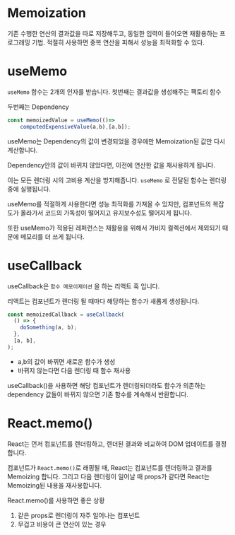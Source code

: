 # Memoization

기존 수행한 연산의 결과값을 따로 저장해두고, 동일한 입력이 들어오면 재활용하는 프로그래밍 기법. 적절히 사용하면 중복 연산을 피해서 성능을 최적화할 수 있다.

# useMemo

`useMemo` 함수는 2개의 인자를 받습니다. 첫번째는 결과값을 생성해주는 팩토리 함수

두번째는 Dependency

```jsx
const memoizedValue = useMemo(()=>
	computedExpensiveValue(a,b),[a,b]);
```

useMemo는 Dependency의 값이 변경되었을 경우에만 Memoization된 값만 다시 계산합니다.

Dependency안의 값이 바뀌지 않았다면, 이전에 연산한 값을 재사용하게 됩니다.

이는 모든 렌더링 시의 고비용 계산을 방지해줍니다. `useMemo` 로 전달된 함수는 렌더링 중에 실행됩니다.

useMemo를 적절하게 사용한다면 성능 최적화를 가져올 수 있지만, 컴포넌트의 복잡도가 올라가서 코드의 가독성이 떨어지고 유지보수성도 떨어지게 됩니다.

또한 useMemo가 적용된 레퍼런스는 재활용을 위해서 가비지 컬렉션에서 제외되기 때문에 메모리를 더 쓰게 됩니다.

# useCallback

useCallback은 `함수 메모이제이션` 을 하는 리액트 훅 입니다.

리액트는 컴포넌트가 렌더링 될 때마다 해당하는 함수가 새롭게 생성됩니다.

```jsx
const memoizedCallback = useCallback(
  () => {
    doSomething(a, b);
  },
  [a, b],
);
```

- a,b의 값이 바뀌면 새로운 함수가 생성
- 바뀌지 않는다면 다음 렌더링 때 함수 재사용

useCallback()을 사용하면 해당 컴포넌트가 렌더링되더라도 함수가 의존하는 dependency 값들이 바뀌지 않으면 기존 함수를 계속해서 반환합니다.

# React.memo()

React는 먼저 컴포넌트를 렌더링하고, 렌더된 결과와 비교하여 DOM 업데이트를 결정합니다.

컴포넌트가 `React.memo()`로 래핑될 때, React는 컴포넌트를 렌더링하고 결과를 Memoizing 합니다. 그리고 다음 렌더링이 일어날 때 props가 같다면 React는 Memoizing된 내용을 재사용합니다.

React.memo()를 사용하면 좋은 상황

1. 같은 props로 렌더링이 자주 일어나는 컴포넌트
2. 무겁고 비용이 큰 연산이 있는 경우